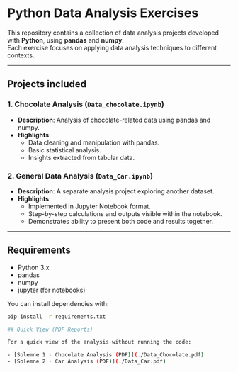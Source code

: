 # Python Data Analysis Exercises

This repository contains a collection of data analysis projects developed with **Python**, using **pandas** and **numpy**.  
Each exercise focuses on applying data analysis techniques to different contexts.

---

## Projects included

### 1. Chocolate Analysis (`Data_chocolate.ipynb`)
- **Description**: Analysis of chocolate-related data using pandas and numpy.  
- **Highlights**:
  - Data cleaning and manipulation with pandas.
  - Basic statistical analysis.
  - Insights extracted from tabular data.

### 2. General Data Analysis (`Data_Car.ipynb`)
- **Description**: A separate analysis project exploring another dataset.  
- **Highlights**:
  - Implemented in Jupyter Notebook format.
  - Step-by-step calculations and outputs visible within the notebook.
  - Demonstrates ability to present both code and results together.

---

## Requirements
- Python 3.x
- pandas
- numpy
- jupyter (for notebooks)

You can install dependencies with:
```bash
pip install -r requirements.txt

## Quick View (PDF Reports)

For a quick view of the analysis without running the code:

- [Solemne 1 - Chocolate Analysis (PDF)](./Data_Chocolate.pdf)
- [Solemne 2 - Car Analysis (PDF)](./Data_Car.pdf)

